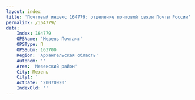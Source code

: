 ```yaml
---
layout: index
title: 'Почтовый индекс 164779: отделение почтовой связи Почты России'
permalink: /164779/
data:
    Index: 164779
    OPSName: 'Мезень Почтамт'
    OPSType: П
    OPSSubm: 163700
    Region: 'Архангельская область'
    Autonom: ''
    Area: 'Мезенский район'
    City: Мезень
    City1: ''
    ActDate: '20070920'
    IndexOld: ''
---
```

